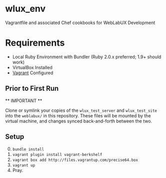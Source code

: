 wlux_env
========

Vagrantfile and associated Chef cookbooks for WebLabUX Development

# Requirements

* Local Ruby Environment with Bundler (Ruby 2.0.x preferred; 1.9+ should work)
* VirtualBox Installed
* [Vagrant](http://www.vagrantup.com/) Configured

## Prior to First Run

** IMPORTANT **

Clone or symlink your copies of the `wlux_test_server` and `wlux_test_site` into
the `weblabux/` in this repository. These files will be mounted by the virtual
machine, and changes synced back-and-forth between the two. 

## Setup

0. `bundle install`
1. `vagrant plugin install vagrant-berkshelf`
2. `vagrant box add http://files.vagrantup.com/precise64.box`
3. `vagrant up`
4. Pray.

